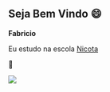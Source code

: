 ## Seja Bem Vindo 😄
**Fabricio**

Eu estudo na escola [Nicota](https://www.instagram.com/escola.donanicota/)

🦇


![](https://github.com/pimpolho62/Pimpolho62/assets/170759635/0c5f627a-ac24-4a0c-9c33-7baf891ae3f1)

